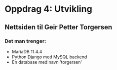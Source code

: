 # Oppdrag 4: Utvikling
## Nettsiden til Geir Petter Torgersen
### Det man trenger:
- MariaDB 11.4.4
- Python Django med MySQL backend
- En database med navn 'torgersen'
